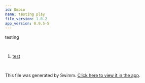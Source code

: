 ```yaml
---
id: 0mbio
name: testing play
file_version: 1.0.2
app_version: 0.9.5-5
---
```


<!-- Intro - Do not remove this comment -->
testing

<br/>

<!-- Steps - Do not remove this comment -->
1. [test](test.iefu1.sw.md)


<br/>

This file was generated by Swimm. [Click here to view it in the app](http://localhost:5000/repos/Z2l0aHViJTNBJTNBYXplcm90aGNvcmUtd290bGslM0ElM0FtYW96U3dpbW0=/playlists/0mbio).